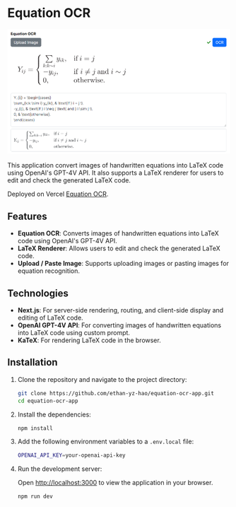 # Equation OCR

![Equation OCR Homepage](https://raw.githubusercontent.com/ethan-yz-hao/equation-ocr-app/main/images/home.png)

This application convert images of handwritten equations into LaTeX code using OpenAI's GPT-4V API. It also supports a LaTeX renderer for users to edit and check the generated LaTeX code.

Deployed on Vercel [Equation OCR](https://equation-ocr-app.vercel.app/).

## Features

- **Equation OCR**: Converts images of handwritten equations into LaTeX code using OpenAI's GPT-4V API.
- **LaTeX Renderer**: Allows users to edit and check the generated LaTeX code.
- **Upload / Paste Image**: Supports uploading images or pasting images for equation recognition.

## Technologies
- **Next.js**: For server-side rendering, routing, and client-side display and editing of LaTeX code.
- **OpenAI GPT-4V API**: For converting images of handwritten equations into LaTeX code using custom prompt.
- **KaTeX**: For rendering LaTeX code in the browser.

## Installation

1. Clone the repository and navigate to the project directory:

   ```bash
   git clone https://github.com/ethan-yz-hao/equation-ocr-app.git
   cd equation-ocr-app
   ```

2. Install the dependencies:

   ```bash
   npm install
   ```

3. Add the following environment variables to a `.env.local` file:

   ```bash
   OPENAI_API_KEY=your-openai-api-key
   ```

4. Run the development server:
   
   Open [http://localhost:3000](http://localhost:3000) to view the application in your browser.
   
   ```bash
   npm run dev
   ```
